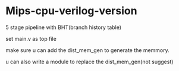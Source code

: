 # Mips-cpu-verilog-version
5 stage pipeline with BHT(branch history table)


set main.v as top file

make sure u can add the  dist_mem_gen to generate the memmory.

u can also write a module to replace the dist_mem_gen(not suggest)
